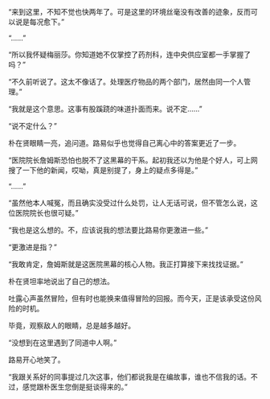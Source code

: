 “来到这里，不知不觉也快两年了。可是这里的环境丝毫没有改善的迹象，反而可以说是每况愈下。”

“……”

“所以我怀疑梅丽莎。你知道她不仅掌控了药剂科，连中央供应室都一手掌握了吗？”

“不久前听说了。这太不像话了。处理医疗物品的两个部门，居然由同一个人管理。”

“我就是这个意思。这事有股蹊跷的味道扑面而来。说不定……”

“说不定什么？”

朴在贤眼睛一亮，追问道。路易似乎也觉得自己离心中的答案更近了一步。

“医院院长詹姆斯恐怕也脱不了这黑幕的干系。起初我还以为他是个好人，可上网搜了一下他的新闻，哎呦，真是别提了，身上的疑点多得是。”

“……”

“虽然他本人喊冤，而且确实没受过什么处罚，让人无话可说，但不管怎么说，这位医院院长也很可疑。”

“我也是这么想的。不，应该说我的想法要比路易你更激进一些。”

“更激进是指？”

“我敢肯定，詹姆斯就是这医院黑幕的核心人物。我正打算接下来找找证据。”

朴在贤坦率地说出了自己的想法。

吐露心声虽然冒险，但有时也能换来值得冒险的回报。而今天，正是该承受这份风险的时机。

毕竟，观察敌人的眼睛，总是越多越好。

“没想到在这里遇到了同道中人啊。”

路易开心地笑了。

“我跟关系好的同事提过几次这事，他们都说我是在编故事，谁也不信我的话。不过，感觉跟朴医生您倒是挺谈得来的。”